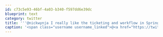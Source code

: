 ```yaml
---
id: c73c5e93-46bf-4a03-b340-f597dd6e39dc
blueprint: text
category: twitter
title: '''@nickwynja I really like the ticketing and workflow in Springloops but it''s missing the "social"  and pull requests in GH @AdrianSchneider'
caption: '<span class="username username_linked">@<a href="https://twitter.com/nickwynja" title="Nick Wynja">nickwynja</a></span> I really like the ticketing and workflow in Springloops but it''s missing the "social"  and pull requests in GH <span class="username username_linked">@<a href="https://twitter.com/AdrianSchneider" title="Adrian Schneider">AdrianSchneider</a></span>'
---
```

